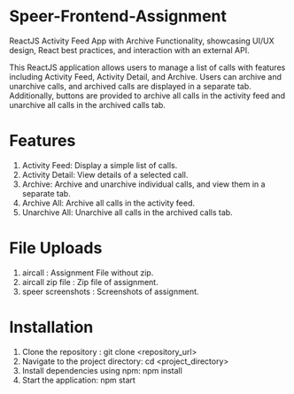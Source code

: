 # Speer-Frontend-Assignment
ReactJS Activity Feed App with Archive Functionality, showcasing UI/UX design, React best practices, and interaction with an external API.

This ReactJS application allows users to manage a list of calls with features including Activity Feed, Activity Detail, and Archive. Users can archive and unarchive calls, and archived calls are displayed in a separate tab. Additionally, buttons are provided to archive all calls in the activity feed and unarchive all calls in the archived calls tab.

# Features
1. Activity Feed: Display a simple list of calls.
2. Activity Detail: View details of a selected call.
3. Archive: Archive and unarchive individual calls, and view them in a separate tab.
4. Archive All: Archive all calls in the activity feed.
5. Unarchive All: Unarchive all calls in the archived calls tab.

# File Uploads

1. aircall : Assignment File without zip.
2. aircall zip file : Zip file of assignment.
3. speer screenshots : Screenshots of assignment.

# Installation
1. Clone the repository : git clone <repository_url>
2. Navigate to the project directory: cd <project_directory>
3. Install dependencies using npm: npm install
4. Start the application: npm start



